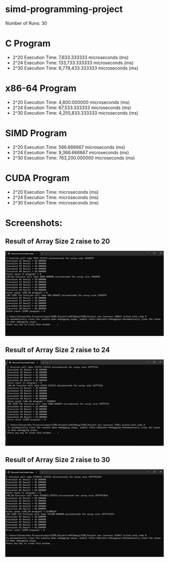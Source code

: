 # simd-programming-project

Number of Runs: 30

# C Program
- 2^20 Execution Time: 7,633.333333 microseconds (ms)
- 2^24 Execution Time: 133,733.333333 microseconds (ms)
- 2^30 Execution Time: 6,778,433.333333 microseconds (ms)

# x86-64 Program
- 2^20 Execution Time: 4,800.000000 microseconds (ms)
- 2^24 Execution Time: 67,533.333333 microseconds (ms)
- 2^30 Execution Time: 4,255,833.333333 microseconds (ms)

# SIMD Program
- 2^20 Execution Time: 566.666667 microseconds (ms)
- 2^24 Execution Time: 9,366.666667 microseconds (ms)
- 2^30 Execution Time: 763,200.000000 microseconds (ms)

# CUDA Program
- 2^20 Execution Time:  microseconds (ms)
- 2^24 Execution Time:  microseconds (ms)
- 2^30 Execution Time:  microseconds (ms)

# Screenshots:

## Result of Array Size 2 raise to 20
<picture>
  <img alt="Result of Array Size 2 raise to 20" src="size20.png">
</picture>

## Result of Array Size 2 raise to 24
<picture>
  <img alt="Result of Array Size 2 raise to 24" src="size24.png">
</picture>

## Result of Array Size 2 raise to 30
<picture>
  <img alt="Result of Array Size 2 raise to 30" src="size30.png">
</picture>
